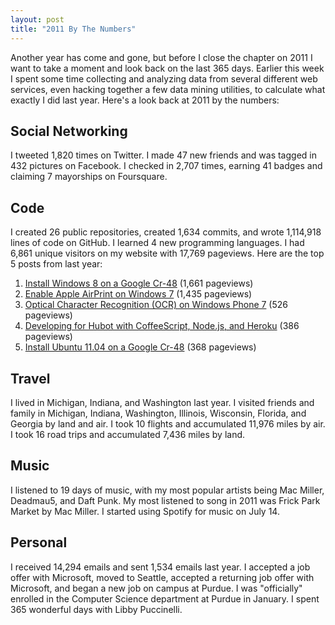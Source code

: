 ```yaml
---
layout: post
title: "2011 By The Numbers"
---
```


Another year has come and gone, but before I close the chapter on 2011 I want to take a moment and look back on the last 365 days. Earlier this week I spent some time collecting and analyzing data from several different web services, even hacking together a few data mining utilities, to calculate what exactly I did last year. Here's a look back at 2011 by the numbers:

## Social Networking

I tweeted 1,820 times on Twitter. I made 47 new friends and was tagged in 432 pictures on Facebook. I checked in 2,707 times, earning 41 badges and claiming 7 mayorships on Foursquare.

## Code

I created 26 public repositories, created 1,634 commits, and wrote 1,114,918 lines of code on GitHub. I learned 4 new programming languages. I had 6,861 unique visitors on my website with 17,769 pageviews. Here are the top 5 posts from last year:

1.  [Install Windows 8 on a Google Cr-48](http://mbmccormick.com/2011/09/install-windows-8-on-a-google-cr-48/) (1,661 pageviews)
2.  [Enable Apple AirPrint on Windows 7](http://mbmccormick.com/2011/04/enable-apple-airprint-on-windows-7/) (1,435 pageviews)
3.  [Optical Character Recognition (OCR) on Windows Phone 7](http://mbmccormick.com/2011/08/optical-character-recognition-on-windows-phone-7/) (526 pageviews)
4.  [Developing for Hubot with CoffeeScript, Node.js, and Heroku](http://mbmccormick.com/2011/11/developing-for-hubot-with-coffeescript-node-js-and-heroku/) (386 pageviews)
5.  [Install Ubuntu 11.04 on a Google Cr-48](http://mbmccormick.com/2011/08/install-ubuntu-11-04-on-a-google-cr-48/) (368 pageviews)

## Travel

I lived in Michigan, Indiana, and Washington last year. I visited friends and family in Michigan, Indiana, Washington, Illinois, Wisconsin, Florida, and Georgia by land and air. I took 10 flights and accumulated 11,976 miles by air. I took 16 road trips and accumulated 7,436 miles by land.

## Music

I listened to 19 days of music, with my most popular artists being Mac Miller, Deadmau5, and Daft Punk. My most listened to song in 2011 was Frick Park Market by Mac Miller. I started using Spotify for music on July 14.

## Personal

I received 14,294 emails and sent 1,534 emails last year. I accepted a job offer with Microsoft, moved to Seattle, accepted a returning job offer with Microsoft, and began a new job on campus at Purdue. I was "officially" enrolled in the Computer Science department at Purdue in January. I spent 365 wonderful days with Libby Puccinelli.
